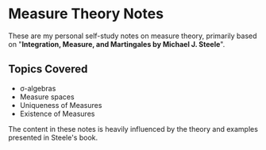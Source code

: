 # Measure Theory Notes

These are my personal self-study notes on measure theory, primarily based on "**Integration, Measure, and Martingales by Michael J. Steele**".

## Topics Covered

- σ-algebras
- Measure spaces
- Uniqueness of Measures
- Existence of Measures

The content in these notes is heavily influenced by the theory and examples presented in Steele's book.
